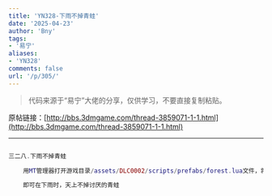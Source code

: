 ```yaml
---
title: 'YN328-下雨不掉青蛙'
date: '2025-04-23'
author: 'Bny'
tags:
- '易宁'
aliases:
- 'YN328'
comments: false
url: '/p/305/'
---
```


> 代码来源于“易宁”大佬的分享，仅供学习，不要直接复制粘贴。

原帖链接：[http://bbs.3dmgame.com/thread-3859071-1-1.html](http://bbs.3dmgame.com/thread-3859071-1-1.html)

---

```lua  

三二八.下雨不掉青蛙

	用MT管理器打开游戏目录/assets/DLC0002/scripts/prefabs/forest.lua文件，将inst:AddComponent("frograin")替换为--inst:AddComponent("frograin")

	即可在下雨时，天上不掉讨厌的青蛙

```  

